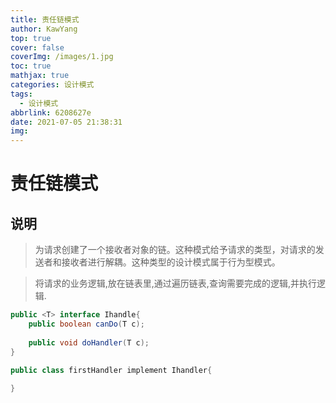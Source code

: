 ```yaml
---
title: 责任链模式
author: KawYang
top: true
cover: false
coverImg: /images/1.jpg
toc: true
mathjax: true
categories: 设计模式
tags:
  - 设计模式
abbrlink: 6208627e
date: 2021-07-05 21:38:31
img:
---
```

# 责任链模式

## 说明

> 为请求创建了一个接收者对象的链。这种模式给予请求的类型，对请求的发送者和接收者进行解耦。这种类型的设计模式属于行为型模式。

> 将请求的业务逻辑,放在链表里,通过遍历链表,查询需要完成的逻辑,并执行逻辑.

```java
public <T> interface Ihandle{
    public boolean canDo(T c);
    
    public void doHandler(T c);
}

public class firstHandler implement Ihandler{
    
}
```

